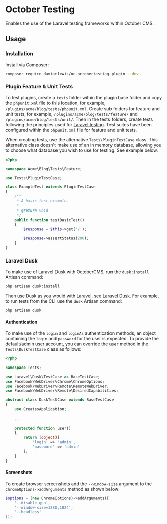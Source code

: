 # October Testing
Enables the use of the Laravel testing frameworks within October CMS.

## Usage

### Installation
Install via Composer:
```bash
composer require damianlewis/oc-octobertesting-plugin --dev
```

### Plugin Feature & Unit Tests
To test plugins, create a `tests` folder within the plugin base folder and copy the `phpunit.xml` file to this location, for example, `/plugins/acme/blog/tests/phpunit.xml`. Create sub folders for feature and unit tests, for example, `/plugins/acme/blog/tests/feature/` and `/plugins/acme/blog/tests/unit/`. Then in the tests folders, create tests following the principles used for [Laravel testing](https://laravel.com/docs/5.5/testing). Test suites have been configured within the `phpunit.xml` file for feature and unit tests.

When creating tests, use the alternative `Tests\PluginTestCase` class. This alternative class doesn't make use of an in memory database, allowing you to choose what database you wish to use for testing. See example below.
```php
<?php

namespace Acme\Blog\Tests\Feature;

use Tests\PluginTestCase;

class ExampleTest extends PluginTestCase
{
    /**
     * A basic test example.
     *
     * @return void
     */
    public function testBasicTest()
    {
        $response = $this->get('/');

        $response->assertStatus(200);
    }
}
```

### Laravel Dusk
To make use of Laravel Dusk with OctoberCMS, run the `dusk:install` Artisan command:
```bash
php artisan dusk:install
```

Then use Dusk as you would with Laravel, see [Laravel Dusk](https://laravel.com/docs/5.5/dusk#installation). For example, to run tests from the CLI use the `dusk` Artisan command:
```bash
php artisan dusk
```

#### Authentication
To make use of the `login` and `loginAs` authentication methods, an object containing the `login` and `password` for the user is expected. To provide the default/admin user account, you can override the `user` method in the `Tests\DuskTestCase` class as follows:
```php
<?php

namespace Tests;

use Laravel\Dusk\TestCase as BaseTestCase;
use Facebook\WebDriver\Chrome\ChromeOptions;
use Facebook\WebDriver\Remote\RemoteWebDriver;
use Facebook\WebDriver\Remote\DesiredCapabilities;

abstract class DuskTestCase extends BaseTestCase
{
    use CreatesApplication;
    
    ...
    
    protected function user()
    {
        return (object)[
            'login' => 'admin',
            'password' => 'admin'
        ];
    }
}
```

#### Screenshots
To create browser screenshots add the `--window-size` argument to the `ChromeOptions->addArguments` method as shown below:
```php
$options = (new ChromeOptions)->addArguments([
    '--disable-gpu',
    '--window-size=1280,1024',
    '--headless'
]);
```
